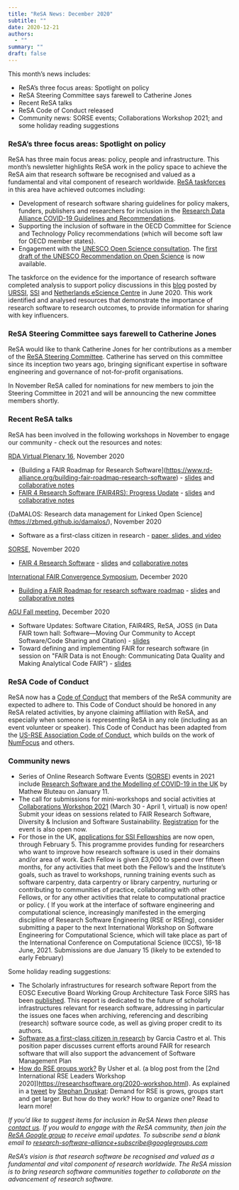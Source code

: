 ```yaml
---
title: "ReSA News: December 2020"
subtitle: ""
date: 2020-12-21
authors:
  - ""
summary: ""
draft: false
---
```


This month’s news includes:

* ReSA’s three focus areas: Spotlight on policy
* ReSA Steering Committee says farewell to Catherine Jones
* Recent ReSA talks
* ReSA Code of Conduct released
* Community news: SORSE events; Collaborations Workshop 2021; and some holiday reading suggestions


### ReSA’s three focus areas: Spotlight on policy

ReSA has three main focus areas: policy, people and infrastructure. This month’s newsletter highlights ReSA work in the policy space to achieve the ReSA aim that research software be recognised and valued as a fundamental and vital component of research worldwide. [ReSA taskforces](https://www.researchsoft.org/taskforces/) in this area have achieved outcomes including:

* Development of research software sharing guidelines for policy makers, funders, publishers and researchers for inclusion in the [Research Data Alliance COVID-19 Guidelines and Recommendations](https://www.rd-alliance.org/group/rda-covid19-rda-covid19-omics-rda-covid19-epidemiology-rda-covid19-clinical-rda-covid19-1).
* Supporting the inclusion of software in the OECD Committee for Science and Technology Policy recommendations (which will become soft law for OECD member states).
* Engagement with the [UNESCO Open Science consultation](https://en.unesco.org/science-sustainable-future/open-science/consultation). The [first draft of the UNESCO Recommendation on Open Science](https://en.unesco.org/science-sustainable-future/open-science/consultation) is now available.

The taskforce on the evidence for the importance of research software completed analysis to support policy discussions in this [blog](https://doi.org/10.5281/zenodo.3884311) posted by [URSSI](http://urssi.us/blog/2020/06/08/evidence-for-the-importance-of-research-software/), [SSI](https://www.software.ac.uk/blog/2020-06-08-evidence-importance-research-software) and [Netherlands eScience Centre](https://blog.esciencecenter.nl/evidence-for-the-importance-of-research-software-1cb4a49077f3) in June 2020. This work identified and analysed resources that demonstrate the importance of research software to research outcomes, to provide information for sharing with key influencers.

### ReSA Steering Committee says farewell to Catherine Jones

ReSA would like to thank Catherine Jones for her contributions as a member of the [ReSA Steering Committee](https://www.researchsoft.org/people/). Catherine has served on this committee since its inception two years ago, bringing significant expertise in software engineering and governance of not-for-profit organisations.

In November ReSA called for nominations for new members to join the Steering Committee in 2021 and will be announcing the new committee members shortly.

### Recent ReSA talks

ReSA has been involved in the following workshops in November to engage our community - check out the resources and notes:

[RDA Virtual Plenary 16](https://www.rd-alliance.org/call-sessions-open-virtual-plenary-16), November 2020
* {Building a FAIR Roadmap for Research Software](https://www.rd-alliance.org/building-fair-roadmap-research-software) - [slides](https://tinyurl.com/yxar2vsm ) and [collaborative notes](https://tinyurl.com/y2xvk8bg)
* [FAIR 4 Research Software (FAIR4RS): Progress Update](https://www.rd-alliance.org/plenaries/rda-16th-plenary-meeting-costa-rica-virtual/progress-fair-4-research-software-wg) - [slides](https://docs.google.com/presentation/d/1xnjNWv2basXbvXsnvBM4-ffXBzsbwmG4d9VYnMZNF2g/edit#slide=id.g8885490676_0_74) and [collaborative notes](https://tinyurl.com/FAIR4RS-notes-VP16)

{DaMALOS: Research data management for Linked Open Science](https://zbmed.github.io/damalos/), November 2020
* Software as a first-class citizen in research  - [paper, slides, and video](https://doi.org/10.4126/FRL01-006423290)

[SORSE](https://sorse.github.io/), November 2020
* [FAIR 4 Research Software](https://sorse.github.io/programme/workshops/event-016/) - [slides](https://docs.google.com/presentation/d/1nDZcVAO_kLe-610aYsWoKJiyRB71nRHPnu05GmDSq2I/edit?usp=sharing) and [collaborative notes](https://docs.google.com/document/d/1dB6-GeBcbn1OOkRyTDPVBYtqme70vhqnZhMtvkzwAVo/edit?usp=sharing)

[International FAIR Convergence Symposium](https://conference.codata.org/FAIRconvergence2020/sessions/213/), December 2020
* [Building a FAIR Roadmap for research software roadmap](https://conference.codata.org/FAIRconvergence2020/sessions/213/) - [slides](https://docs.google.com/presentation/d/1orjtblMb0FVuh9JGULTAdSBmszr8aicUZfp2Z_kYRuE/edit?usp=sharing) and [collaborative notes](https://docs.google.com/document/d/1dB6-GeBcbn1OOkRyTDPVBYtqme70vhqnZhMtvkzwAVo/edit?usp=sharing)

[AGU Fall meeting](https://www.rd-alliance.org/call-sessions-open-virtual-plenary-16), December 2020
* Software Updates: Software Citation, FAIR4RS, ReSA, JOSS (in Data FAIR town hall: Software—Moving Our Community to Accept Software/Code Sharing and Citation) - [slides](https://doi.org/10.5281/zenodo.4318088)
* Toward defining and implementing FAIR for research software (in session on "FAIR Data is not Enough: Communicating Data Quality and Making Analytical Code FAIR") - [slides](https://docs.google.com/presentation/d/1adeB_KghsbjpNx293g81_11D-MddLImVC8SRK_LU1Tc/edit#slide=id.g8885490676_0_74)

### ReSA Code of Conduct

ReSA now has a [Code of Conduct](/about/code-of-conduct/) that members of the ReSA community are expected to adhere to. This Code of Conduct should be honored in any ReSA related activities, by anyone claiming affiliation with ReSA, and especially when someone is representing ReSA in any role (including as an event volunteer or speaker). This Code of Conduct has been adapted from the [US-RSE Association Code of Conduct](https://www.researchsoft.org/code-of-conduct/), which builds on the work of [NumFocus](https://numfocus.org/code-of-conduct) and others.

### Community news

* Series of Online Research Software Events ([SORSE](https://sorse.github.io)) events in 2021 include [Research Software and the Modelling of COVID-19 in the UK](https://sorse.github.io/programme/panels/event-032/) by Mathew Bluteau on January 11.
* The call for submissions for mini-workshops and social activities at [Collaborations Workshop 2021](https://www.software.ac.uk/news/call-submissions-collaborations-workshop-2021) (March 30 - April 1, virtual) is now open! Submit your ideas on sessions related to FAIR Research Software, Diversity & Inclusion and Software Sustainability. [Registration](https://www.eventbrite.co.uk/e/collaborations-workshop-2021-cw21-collabw21-tickets-125883600237?aff=round02) for the event is also open now.
* For those in the UK, [applications for SSI Fellowships](https://www.software.ac.uk/news/applications-ssi-fellowship-programme-2021-now-open) are now open, through February 5. This programme provides funding for researchers who want to improve how research software is used in their domains and/or area of work. Each Fellow is given £3,000 to spend over fifteen months, for any activities that meet both the Fellow’s and the Institute’s goals, such as travel to workshops, running training events such as software carpentry, data carpentry or library carpentry, nurturing or contributing to communities of practice, collaborating with other Fellows, or for any other activities that relate to computational practice or policy.
( If you work at the interface of software engineering and computational science, increasingly manifested in the emerging discipline of Research Software Engineering (RSE or RSEng), consider submitting a paper to the next International Workshop on Software Engineering for Computational Science, which will take place as part of the International Conference on Computational Science (ICCS), 16-18 June, 2021. Submissions are due January 15 (likely to be extended to early February)

Some holiday reading suggestions:

* The Scholarly infrastructures for research software Report from the EOSC Executive Board Working Group Architecture Task Force SIRS has been [published](https://doi.org/10.2777/28598). This report is dedicated to the future of scholarly infrastructures relevant for research software, addressing in particular the issues one faces when archiving, referencing and describing (research) software source code, as well as giving proper credit to its authors.
* [Software as a first-class citizen in research](https://repository.publisso.de/resource/frl%3A6423290) by Garcia Castro et al. This position paper discusses current efforts around FAIR for research software that will also support the advancement of Software Management Plan
* [How do RSE groups work?](https://researchsoftware.org/2020/11/19/how-do-RSE-groups-work.html) By Usher et al. (a blog post from the [2nd International RSE Leaders Workshop 2020])https://researchsoftware.org/2020-workshop.html). As explained in a [tweet](https://twitter.com/stdruskat/status/1329381332624023552) by [Stephan Druskat](https://twitter.com/stdruskat): Demand for RSE is grows, groups start and get larger. But how do they work? How to organize one? Read to learn more!

*If you’d like to suggest items for inclusion in ReSA News then please [contact us](/contact). If you would to engage with the ReSA community, then join the [ReSA Google group](https://groups.google.com/forum/#!forum/research-software-alliance) to receive email updates. To subscribe send a blank email to [research-software-alliance+subscribe@googlegroups.com](mailto:research-software-alliance+subscribe@googlegroups.com)*

*ReSA’s vision is that research software be recognised and valued as a fundamental and vital component of research worldwide. The ReSA mission is to bring research software communities together to collaborate on the advancement of research software.*
